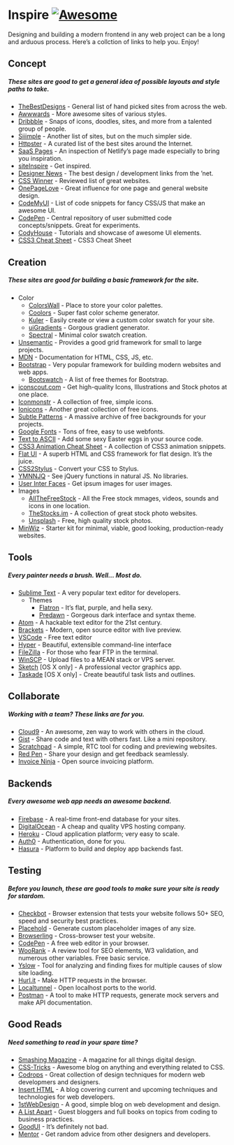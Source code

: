 Inspire [![Awesome](https://cdn.rawgit.com/sindresorhus/awesome/d7305f38d29fed78fa85652e3a63e154dd8e8829/media/badge.svg)](https://github.com/sindresorhus/awesome)
===================================================================================================================================================================

Designing and building a modern frontend in any web project can be a long and arduous process. Here’s a collction of links to help you. Enjoy!

Concept
-------

##### These sites are good to get a general idea of possible layouts and style paths to take.

-   [TheBestDesigns](https://www.thebestdesigns.com/) - General list of hand picked sites from across the web.
-   [Awwwards](http://www.awwwards.com/) - More awesome sites of various styles.
-   [Dribbble](https://dribbble.com/) - Snaps of icons, doodles, sites, and more from a talented group of people.
-   [Siiimple](https://siiimple.com/) - Another list of sites, but on the much simpler side.
-   [Httpster](http://httpster.net/) - A curated list of the best sites around the Internet.
-   [SaaS Pages](https://saaspages.xyz) - An inspection of Netlify’s page made especially to bring you inspiration.
-   [siteInspire](http://www.siteinspire.com/) - Get inspired.
-   [Designer News](https://www.designernews.co/) - The best design / development links from the ’net.
-   [CSS Winner](http://www.csswinner.com/) - Reviewed list of great websites.
-   [OnePageLove](https://onepagelove.com/) - Great influence for one page and general website design.
-   [CodeMyUI](https://codemyui.com/) - List of code snippets for fancy CSS/JS that make an awesome UI.
-   [CodePen](http://codepen.io/) - Central repository of user submitted code concepts/snippets. Great for experiments.
-   [CodyHouse](https://codyhouse.co/) - Tutorials and showcase of awesome UI elements.
-   [CSS3 Cheat Sheet](http://www.justinaguilar.com/animations/#) - CSS3 Cheat Sheet

Creation
--------

##### These sites are good for building a basic framework for the site.

-   Color
    -   [ColorsWall](https://colorswall.com/) - Place to store your color palettes.
    -   [Coolors](https://coolors.co/) - Super fast color scheme generator.
    -   [Kuler](https://color.adobe.com/) - Easily create or view a custom color swatch for your site.
    -   [uiGradients](https://uigradients.com/) - Gorgous gradient generator.
    -   [Spectral](http://jxnblk.com/Spectral/) - Minimal color swatch creation.
-   [Unsemantic](http://unsemantic.com) - Provides a good grid framework for small to large projects.
-   [MDN](https://developer.mozilla.org) - Documentation for HTML, CSS, JS, etc.
-   [Bootstrap](http://getbootstrap.com) - Very popular framework for building modern websites and web apps.
    -   [Bootswatch](http://bootswatch.com) - A list of free themes for Bootstrap.
-   [iconscout.com](https://iconscout.com) - Get high-quality Icons, Illustrations and Stock photos at one place.
-   [Iconmonstr](http://iconmonstr.com) - A collection of free, simple icons.
-   [Ionicons](http://ionicons.com) - Another great collection of free icons.
-   [Subtle Patterns](http://subtlepatterns.com) - A massive archive of free backgrounds for your projects.
-   [Google Fonts](https://www.google.com/fonts) - Tons of free, easy to use webfonts.
-   [Text to ASCII](http://patorjk.com/software/taag/#p=display&f=Graffiti&t=Type%20Something%20) - Add some sexy Easter eggs in your source code.
-   [CSS3 Animation Cheat Sheet](http://www.justinaguilar.com/animations/) - A collection of CSS3 animation snippets.
-   [Flat UI](http://designmodo.github.io/Flat-UI/) - A superb HTML and CSS framework for flat design. It’s the juice.
-   [CSS2Stylus](http://css2stylus.com) - Convert your CSS to Stylus.
-   [YMNNJQ](http://youmightnotneedjquery.com) - See jQuery functions in natural JS. No libraries.
-   [User Inter Faces](http://uifaces.com) - Get ipsum images for user images.
-   Images
    -   [AllTheFreeStock](http://allthefreestock.com/) - All the Free stock mmages, videos, sounds and icons in one location.
    -   [TheStocks.im](http://thestocks.im) - A collection of great stock photo websites.
    -   [Unsplash](https://unsplash.com) - Free, high quality stock photos.
-   [MinWiz](https://minwiz.com/) - Starter kit for minimal, viable, good looking, production-ready websites.

Tools
-----

##### Every painter needs a brush. Well… Most do.

-   [Sublime Text](https://www.sublimetext.com) - A very popular text editor for developers.
    -   Themes
        -   [Flatron](https://github.com/noahbuscher/Flatron) - It’s flat, purple, and hella sexy.
        -   [Predawn](https://github.com/jamiewilson/predawn) - Gorgeous dark interface and syntax theme.
-   [Atom](https://atom.io) - A hackable text editor for the 21st century.
-   [Brackets](http://brackets.io/) - Modern, open source editor with live preview.
-   [VSCode](https://code.visualstudio.com/) - Free text editor
-   [Hyper](https://hyper.is) - Beautiful, extensible command-line interface
-   [FileZilla](https://filezilla-project.org) - For those who fear FTP in the terminal.
-   [WinSCP](http://winscp.net) - Upload files to a MEAN stack or VPS server.
-   [Sketch](http://www.sketchapp.com/) \[OS X only\] - A professional vector graphics app.
-   [Taskade](https://www.taskade.com/) \[OS X only\] - Create beautiful task lists and outlines.

Collaborate
-----------

##### Working with a team? These links are for you.

-   [Cloud9](https://c9.io) - An awesome, zen way to work with others in the cloud.
-   [Gist](https://gist.github.com) - Share code and text with others fast. Like a mini repository.
-   [Scratchpad](http://scratchpad.io) - A simple, RTC tool for coding and previewing websites.
-   [Red Pen](https://redpen.io) - Share your design and get feedback seamlessly.
-   [Invoice Ninja](https://www.invoiceninja.com) - Open source invoicing platform.

Backends
--------

##### Every awesome web app needs an awesome backend.

-   [Firebase](https://www.firebase.com) - A real-time front-end database for your sites.
-   [DigitalOcean](https://www.digitalocean.com/) - A cheap and quality VPS hosting company.
-   [Heroku](https://www.heroku.com) - Cloud application platform; very easy to scale.
-   [Auth0](https://auth0.com/) - Authentication, done for you.
-   [Hasura](https://hasura.io) - Platform to build and deploy app backends fast.

Testing
-------

##### Before you launch, these are good tools to make sure your site is ready for stardom.

-   [Checkbot](https://www.checkbot.io) - Browser extension that tests your website follows 50+ SEO, speed and security best practices.
-   [Placehold](http://placehold.it) - Generate custom placeholder images of any size.
-   [Browserling](https://www.browserling.com/) - Cross-browser test your website.
-   [CodePen](http://codepen.io) - A free web editor in your browser.
-   [WooRank](https://www.woorank.com/) - A review tool for SEO elements, W3 validation, and numerous other variables. Free basic service.
-   [Yslow](http://yslow.org) - Tool for analyzing and finding fixes for multiple causes of slow site loading.
-   [Hurl.it](https://www.hurl.it/) - Make HTTP requests in the browser.
-   [Localtunnel](http://localtunnel.me) - Open localhost ports to the world.
-   [Postman](https://www.getpostman.com/) - A tool to make HTTP requests, generate mock servers and make API documentation.

Good Reads
----------

##### Need something to read in your spare time?

-   [Smashing Magazine](http://www.smashingmagazine.com) - A magazine for all things digital design.
-   [CSS-Tricks](https://css-tricks.com/) - Awesome blog on anything and everything related to CSS.
-   [Codrops](http://tympanus.net/codrops/) - Great collection of design techniques for modern web developmers and designers.
-   [Insert HTML](http://www.inserthtml.com) - A blog covering current and upcoming techniques and technologies for web developers.
-   [1stWebDesign](http://www.1stwebdesigner.com/blog/) - A good, simple blog on web development and design.
-   [A List Apart](http://alistapart.com) - Guest bloggers and full books on topics from coding to business practices.
-   [GoodUI](http://goodui.org) - It’s definitely not bad.
-   [Mentor](http://www.mentor.so/) - Get random advice from other designers and developers.
